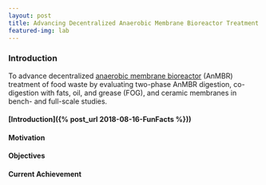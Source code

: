 ```yaml
---
layout: post
title: Advancing Decentralized Anaerobic Membrane Bioreactor Treatment of Food Waste
featured-img: lab
---
```

### Introduction
To advance decentralized [anaerobic membrane bioreactor](https://en.wikipedia.org/wiki/Anaerobic_membrane_bioreactor) (AnMBR) treatment of food waste by evaluating two-phase AnMBR digestion, co-digestion with fats, oil, and grease (FOG), and ceramic membranes in bench- and full-scale studies.

#### [Introduction]({% post_url 2018-08-16-FunFacts %}))


#### Motivation

#### Objectives

#### Current Achievement

